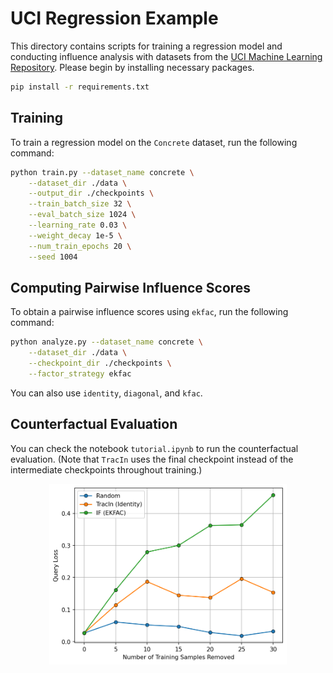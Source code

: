 # UCI Regression Example

This directory contains scripts for training a regression model and conducting influence analysis with 
datasets from the [UCI Machine Learning Repository](https://archive.ics.uci.edu/datasets). Please begin by installing necessary packages.
```bash
pip install -r requirements.txt
```

## Training

To train a regression model on the `Concrete` dataset, run the following command:
```bash
python train.py --dataset_name concrete \
    --dataset_dir ./data \
    --output_dir ./checkpoints \
    --train_batch_size 32 \
    --eval_batch_size 1024 \
    --learning_rate 0.03 \
    --weight_decay 1e-5 \
    --num_train_epochs 20 \
    --seed 1004
```

## Computing Pairwise Influence Scores

To obtain a pairwise influence scores using `ekfac`, run the following command:
```bash
python analyze.py --dataset_name concrete \
    --dataset_dir ./data \
    --checkpoint_dir ./checkpoints \
    --factor_strategy ekfac
```
You can also use `identity`, `diagonal`, and `kfac`.

## Counterfactual Evaluation

You can check the notebook `tutorial.ipynb` to run the counterfactual evaluation. 
(Note that `TracIn` uses the final checkpoint instead of the intermediate checkpoints throughout training.)

<p align="center">
<a href="#"><img width="380" img src="figure/counterfactual.png" alt="Counterfactual"/></a>
</p>

